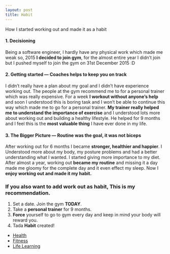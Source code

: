 ```yaml
---
layout: post
title: Habit
---
```


How I started working out and made it as a habit

#### 1. Decisioning

Being a software engineer, I hardly have any physical work which made me weak
so, 2015 **I decided to join gym**, for the almost entire year I didn’t join but
I pushed myself to join the gym on 31st December 2015 :D

#### 2. Getting started — Coaches helps to keep you on track

I didn’t really have a plan about my goal and I didn’t have experience working
out. The people at the gym recommend me to for a personal trainer which was
really expensive. For a week **I workout without anyone’s help** and soon I
understood this is boring task and I won’t be able to continue this way which
made me to go for a personal trainer. **My trainer really helped me to
understand the importance of exercise** and I understood lots more about working
out and building a healthy lifestyle. He helped for 9 months and I feel this is
the **most valuable thing** I have ever done in my life.

#### 3. The Bigger Picture — Routine was the goal, it was not biceps

After working out for 6 months I became **stronger, healthier and happier**. I
Understood more about my body, my posture problems and had a better
understanding what I wanted. I started giving more importance to my diet. After
almost a year, working out **became my routine** and missing it a day made me
gloomy for the complete day and it even effect my sleep. Now I **enjoy working
out and made it my habit.**

### If you also want to add work out as habit, This is my recommendation.

1. Set a date. Join the gym **TODAY**.
2. Take a **personal trainer** for 9 months.
3. **Force** yourself to go to gym every day and keep in mind your body will reward you. 
4. Tada **Habit** created!

* [Health](https://medium.com/tag/health?source=post)
* [Fitness](https://medium.com/tag/fitness?source=post)
* [Life Learning](https://medium.com/tag/life-learning?source=post)
